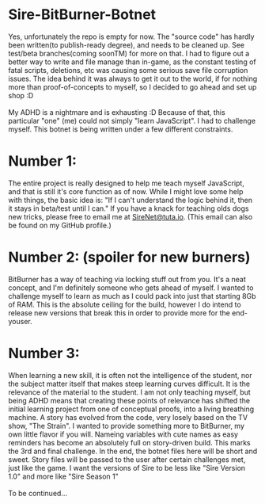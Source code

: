 # Sire-BitBurner-Botnet
Yes, unfortunately the repo is empty for now. The "source code" has hardly been written(to publish-ready degree), and needs to be cleaned up. See test/beta branches(coming soonTM) for more on that. I had to figure out a better way to write and file manage than in-game, as the constant testing of fatal scripts, deletions, etc was causing some serious save file corruption issues. The idea behind it was always to get it out to the world, if for nothing more than proof-of-concepts to myself, so I decided to go ahead and set up shop :D
<br/> <br/>
My ADHD is a nightmare and is exhausting :D
Because of that, this particular "one" (me) could not simply "learn JavaScript". I had to challenge myself. This botnet is being written under a few different constraints.
<br/>

# Number 1:
The entire project is really designed to help me teach myself JavaScript, and that is still it's core function as of now. While I might love some help with things, the basic idea is: "If I can't understand the logic behind it, then it stays in beta/test until I can." If you have a knack for teaching olds dogs new tricks, please free to email me at SireNet@tuta.io. (This email can also be found on my GitHub profile.) <br/>

# Number 2: (spoiler for new burners)
BitBurner has a way of teaching via locking stuff out from you. It's a neat concept, and I'm definitely someone who gets ahead of myself. I wanted to challenge myself to learn as much as I could pack into just that starting 8Gb of RAM. This is the absolute ceiling for the build, however I do intend to release new versions that break this in order to provide more for the end-youser. <br/>

# Number 3:
When learning a new skill, it is often not the intelligence of the student, nor the subject matter itself that makes steep learning curves difficult. It is the relevance of the material to the student. I am not only teaching myself, but being ADHD means that creating these points of relevance has shifted the initial learning project from one of conceptual proofs, into a living breathing machine. A story has evolved from the code, very losely based on the TV show, "The Strain". I wanted to provide something more to BitBurner, my own little flavor if you will. Nameing variables with cute names as easy reminders has become an absolutely full on story-driven build. This marks the 3rd and final challenge. In the end, the botnet files here will be short and sweet. Story files will be passed to the user after certain challenges met, just like the game. I want the versions of Sire to be less like "Sire Version 1.0" and more like "Sire Season 1"<br/>
<br/>
To be continued...